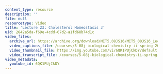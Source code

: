 ```yaml
---
content_type: resource
description: ''
file: null
resourcetype: Video
title: 'Lecture 23: Cholesterol Homeostasis 3'
uid: 2642a5da-f69e-4cdd-67d2-a1fd68b74d1c
video_files:
  archive_url: https://archive.org/download/MIT5.08JS16/MIT5_08JS16_Lecture_23_300k.mp4
  video_captions_file: /courses/5-08j-biological-chemistry-ii-spring-2016/2da0d78778ae53c6a374d6d67ede1889_6QK1PUjCkDY.vtt
  video_thumbnail_file: https://img.youtube.com/vi/6QK1PUjCkDY/default.jpg
  video_transcript_file: /courses/5-08j-biological-chemistry-ii-spring-2016/bb89600d3b25f892d4335f50cab7d217_6QK1PUjCkDY.pdf
video_metadata:
  youtube_id: 6QK1PUjCkDY
---
```


